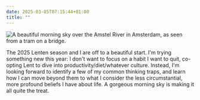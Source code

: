 ```yaml
---
date: 2025-03-05T07:15:44+01:00
title: ""
---
```

![A beautiful morning sky over the Amstel River in Amsterdam, as seen from a tram on a bridge. ](/img/photos/2025-03-05-07-09-40.jpeg)

The 2025 Lenten season and I are off to a beautiful start. I'm trying something new this year: I don't want to focus on a habit I want to quit, co-opting Lent to dive into productivity/diet/whatever culture. Instead, I'm looking forward to identify a few of my common thinking traps, and learn how I can move beyond them to what I consider the less circumstantial, more profound beliefs I have about life. A gorgeous morning sky is making it all quite the treat. 